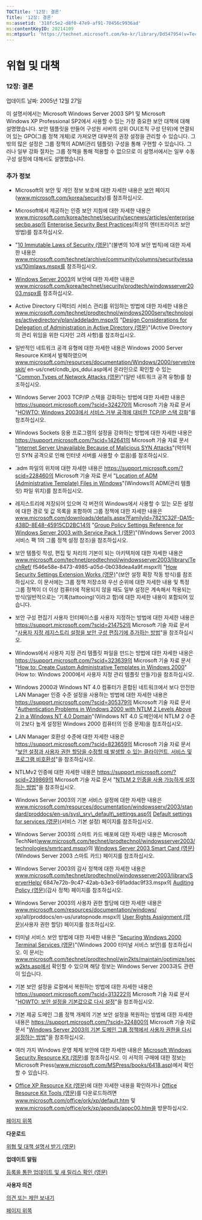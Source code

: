 ```yaml
---
TOCTitle: '12장: 결론'
Title: '12장: 결론'
ms:assetid: '318fc5e2-d8f0-47e9-af91-70456c9936ad'
ms:contentKeyID: 20214109
ms:mtpsurl: 'https://technet.microsoft.com/ko-kr/library/Dd547954(v=TechNet.10)'
---
```


위협 및 대책
============

### 12장: 결론

업데이트 날짜: 2005년 12월 27일

이 설명서에서는 Microsoft Windows Server 2003 SP1 및 Microsoft Windows XP Professional SP2에서 사용할 수 있는 가장 중요한 보안 대책에 대해 설명했습니다. 보안 템플릿을 만들어 구성원 서버의 상위 OU(조직 구성 단위)에 연결되어 있는 GPO(그룹 정책 개체)로 가져오면 대부분의 권장 설정을 관리할 수 있습니다. 그 밖의 많은 설정은 그룹 정책의 ADM(관리 템플릿) 구성을 통해 구현할 수 있습니다. 그러나 일부 강화 절차는 그룹 정책을 통해 적용할 수 없으므로 이 설명서에서는 일부 수동 구성 설정에 대해서도 설명했습니다.

### 추가 정보

-   Microsoft의 보안 및 개인 정보 보호에 대한 자세한 내용은 [보안](https://www.microsoft.com/korea/security/) 페이지(www.microsoft.com/korea/security)를 참조하십시오.

-   Microsoft에서 제공하는 인증 보안 지침에 대한 자세한 내용은 www.microsoft.com/korea/technet/security/secnews/articles/enterprisesecbp.asp의 [Enterprise Security Best Practices](https://www.microsoft.com/korea/technet/security/secnews/articles/enterprisesecbp.asp)(최상의 엔터프라이즈 보안 방법)를 참조하십시오.

-   "[10 Immutable Laws of Security (영문)](https://www.microsoft.com/technet/archive/community/columns/security/essays/10imlaws.mspx)"(불변의 10개 보안 법칙)에 대한 자세한 내용은 www.microsoft.com/technet/archive/community/columns/security/essays/10imlaws.mspx를 참조하십시오.

-   [Windows Server 2003](https://www.microsoft.com/korea/technet/security/prodtech/windowsserver2003.mspx)의 보안에 대한 자세한 내용은 www.microsoft.com/korea/technet/security/prodtech/windowsserver2003.mspx를 참조하십시오.

-   Active Directory 디렉터리 서비스 관리를 위임하는 방법에 대한 자세한 내용은 www.microsoft.com/technet/prodtechnol/windows2000serv/technologies/activedirectory/plan/addeladm.mspx의 "[Design Considerations for Delegation of Administration in Active Directory (영문)](https://www.microsoft.com/technet/prodtechnol/windows2000serv/technologies/activedirectory/plan/addeladm.mspx)"(Active Directory의 관리 위임을 위한 디자인 고려 사항)를 참조하십시오.

-   일반적인 네트워크 공격 유형에 대한 자세한 내용은 Windows 2000 Server Resource Kit에서 발췌하였으며 www.microsoft.com/resources/documentation/Windows/2000/server/reskit/
    en-us/cnet/cndb\_ips\_ddui.asp에서 온라인으로 확인할 수 있는 "[Common Types of Network Attacks (영문)](https://www.microsoft.com/resources/documentation/windows/2000/server/reskit/en-us/cnet/cnbd_trb_gdhe.asp)"(일반 네트워크 공격 유형)를 참조하십시오.

-   Windows Server 2003 TCP/IP 스택을 강화하는 방법에 대한 자세한 내용은 https://support.microsoft.com/?scid=324270의 Microsoft 기술 자료 문서 "[HOWTO: Windows 2003에서 서비스 거부 공격에 대비한 TCP/IP 스택 강화](https://support.microsoft.com/?id=834875)"를 참조하십시오.

-   Windows Sockets 응용 프로그램의 설정을 강화하는 방법에 대한 자세한 내용은 https://support.microsoft.com/?scid=142641의 Microsoft 기술 자료 문서 "[Internet Server Unavailable Because of Malicious SYN Attacks](https://support.microsoft.com/?id=834875)"(악의적인 SYN 공격으로 인해 인터넷 서버를 사용할 수 없음)를 참조하십시오.

-   .adm 파일의 위치에 대한 자세한 내용은 https://support.microsoft.com/?scid=228460의 Microsoft 기술 자료 문서 "[Location of ADM (Administrative Template) Files in Windows](https://support.microsoft.com/?id=834875)"(Windows의 ADM(관리 템플릿) 파일 위치)를 참조하십시오.

-   레지스트리에 저장되어 있으며 각 버전의 Windows에서 사용할 수 있는 모든 설정에 대한 경로 및 값 목록을 포함하여 그룹 정책에 대한 자세한 내용은 www.microsoft.com/downloads/details.aspx?FamilyId=7821C32F-DA15-438D-8E48-45915CD2BC14의 "[Group Policy Settings Reference for Windows Server 2003 with Service Pack 1 (영문)](https://www.microsoft.com/download/details.aspx?familyid=7821c32f-da15-438d-8e48-45915cd2bc14&displaylang=en)"(Windows Server 2003 서비스 팩 1의 그룹 정책 설정 참조)을 참조하십시오.

-   보안 템플릿 작성, 편집 및 처리의 기본이 되는 아키텍처에 대한 자세한 내용은 www.microsoft.com/technet/prodtechnol/windowsserver2003/library/TechRef/
    f546e58e-8473-4985-a05d-0b038dea4a9f.mspx의 "[How Security Settings Extension Works (영문)](https://www.microsoft.com/technet/prodtechnol/windowsserver2003/library/techref/f546e58e-8473-4985-a05d-0b038dea4a9f.mspx)"(보안 설정 확장 작동 방식)를 참조하십시오. 이 문서에는 그룹 정책 저장소와 우선 순위에 대한 자세한 내용 및 특정 그룹 정책이 더 이상 컴퓨터에 적용되지 않을 때도 일부 설정은 계속해서 적용되는 방식(일반적으로는 '기록(tattooing)'이라고 함)에 대한 자세한 내용이 포함되어 있습니다.

-   보안 구성 편집기 사용자 인터페이스를 사용자 지정하는 방법에 대한 자세한 내용은 https://support.microsoft.com/?scid=214752의 Microsoft 기술 자료 문서 "[사용자 지정 레지스트리 설정을 보안 구성 편집기에 추가하는 방법](https://support.microsoft.com/?id=214752)"을 참조하십시오.

-   Windows에서 사용자 지정 관리 템플릿 파일을 만드는 방법에 대한 자세한 내용은 https://support.microsoft.com/?scid=323639의 Microsoft 기술 자료 문서 "[How to: Create Custom Administrative Templates in Windows 2000](https://support.microsoft.com/?id=323639)"(How to: Windows 2000에서 사용자 지정 관리 템플릿 만들기)을 참조하십시오.

-   Windows 2000과 Windows NT 4.0 컴퓨터가 혼합된 네트워크에서 보다 안전한 LAN Manager 인증 수준 설정을 사용하는 방법에 대한 자세한 내용은 https://support.microsoft.com/?scid=305379의 Microsoft 기술 자료 문서 "[Authentication Problems in Windows 2000 with NTLM 2 Levels Above 2 in a Windows NT 4.0 Domain](https://support.microsoft.com/?id=305379)"(Windows NT 4.0 도메인에서 NTLM 2 수준이 2보다 높게 설정된 Windows 2000 컴퓨터의 인증 문제)을 참조하십시오.

-   LAN Manager 호환성 수준에 대한 자세한 내용은 https://support.microsoft.com/?scid=823659의 Microsoft 기술 자료 문서 "[보안 설정과 사용자 권한 할당을 수정할 때 발생할 수 있는 클라이언트, 서비스 및 프로그램 비호환성](https://support.microsoft.com/?id=823659)"을 참조하십시오.

-   NTLMv2 인증에 대한 자세한 내용은 https://support.microsoft.com/?scid=239869의 Microsoft 기술 자료 문서 "[NTLM 2 인증을 사용 가능하게 설정하는 방법](https://support.microsoft.com/?id=239869)"을 참조하십시오.

-   Windows Server 2003의 기본 서비스 설정에 대한 자세한 내용은 www.microsoft.com/resources/documentation/windowsserv/2003/standard/proddocs/en-us/sys\_srv\_default\_settings.asp의 [Default settings for services (영문)](https://www.microsoft.com/resources/documentation/windowsserv/2003/standard/proddocs/en-us/ntbackup_backup_sysstate.asp)(서비스 기본 설정) 페이지를 참조하십시오.

-   Windows Server 2003의 스마트 카드 배포에 대한 자세한 내용은 Microsoft TechNet(www.microsoft.com/technet/prodtechnol/windowsserver2003/technologies/smrtcard.mspx)의 [Windows Server 2003 Smart Card (영문)](https://www.microsoft.com/technet/prodtechnol/windowsserver2003/technologies/smrtcard.mspx)(Windows Server 2003 스마트 카드) 페이지를 참조하십시오.

-   Windows Server 2003의 감사 정책에 대한 자세한 내용은 www.microsoft.com/technet/prodtechnol/windowsserver2003/library/ServerHelp/
    6847e72b-9c47-42ab-b3e3-691addac9f33.mspx의 [Auditing Policy (영문)](https://www.microsoft.com/technet/prodtechnol/windowsserver2003/library/serverhelp/6847e72b-9c47-42ab-b3e3-691addac9f33.mspx)(감사 정책) 페이지를 참조하십시오.

-   Windows Server 2003의 사용자 권한 할당에 대한 자세한 내용은 www.microsoft.com/resources/documentation/windows/
    xp/all/proddocs/en-us/uratopnode.mspx의 [User Rights Assignment (영문)](https://www.microsoft.com/resources/documentation/windows/xp/all/proddocs/en-us/auth_eap.mspx)(사용자 권한 할당) 페이지를 참조하십시오.

-   터미널 서비스 보안 방법에 대한 자세한 내용은 "[Securing Windows 2000 Terminal Services (영문)](https://www.microsoft.com/technet/prodtechnol/windows2kts/maintain/optimize/secw2kts.mspx)"(Windows 2000 터미널 서비스 보안)를 참조하십시오. 이 문서는 www.microsoft.com/technet/prodtechnol/win2kts/maintain/optimize/secw2kts.asp에서 확인할 수 있으며 해당 정보는 Windows Server 2003과도 관련이 있습니다.

-   기본 보안 설정을 로컬에서 복원하는 방법에 대한 자세한 내용은 https://support.microsoft.com/?scid=313222의 Microsoft 기술 자료 문서 "[HOWTO: 보안 설정을 기본값으로 다시 설정](https://support.microsoft.com/?id=313222)"을 참조하십시오.

-   기본 제공 도메인 그룹 정책 개체의 기본 보안 설정을 복원하는 방법에 대한 자세한 내용은 https://support.microsoft.com/?scid=324800의 Microsoft 기술 자료 문서 "[Windows Server 2003의 기본 도메인 그룹 정책에서 사용자 권한을 다시 설정하는 방법](https://support.microsoft.com/?id=324800)"을 참조하십시오.

-   여러 가지 Windows 운영 체제 보안에 대한 자세한 내용은 [Microsoft Windows Security Resource Kit (영문)](https://www.microsoft.com/mspress/books/6418.asp)를 참조하십시오. 이 서적의 구매에 대한 정보는 Microsoft Press(www.microsoft.com/MSPress/books/6418.asp)에서 확인할 수 있습니다.

-   [Office XP Resource Kit (영문)](https://www.microsoft.com/office/ork/xp/default.htm)에 대한 자세한 내용을 확인하거나 [Office Resource Kit Tools (영문)](https://www.microsoft.com/office/orkarchive/xpddl.htm)를 다운로드하려면 www.microsoft.com/office/ork/xp/default.htm 및 www.microsoft.com/office/ork/xp/appndx/appc00.htm을 방문하십시오.

[](#mainsection)[페이지 위쪽](#mainsection)

**다운로드**

[위협 및 대책 설명서 받기 (영문)](https://go.microsoft.com/fwlink/?linkid=15160)

**업데이트 알림**

[등록을 통한 업데이트 및 새 릴리스 확인 (영문)](https://go.microsoft.com/fwlink/?linkid=54982)

**사용자 의견**

[의견 또는 제안 보내기](mailto:secwish@microsoft.com?subject=threats%20and%20countermeasures%20guide)

[](#mainsection)[페이지 위쪽](#mainsection)
